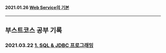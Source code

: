 #### 2021.01.26 [Web Service의 기본](https://github.com/LAH1203/Study_JavaSpring/blob/main/lah1203/Web%20service%EC%9D%98%20%EA%B8%B0%EB%B3%B8.md)

---

## 부스트코스 공부 기록

### 2021.03.22 [1. SQL & JDBC 프로그래밍](https://github.com/LAH1203/Study_JavaSpring/tree/main/lah1203/1.%20SQL%20%26%20JDBC%20%ED%94%84%EB%A1%9C%EA%B7%B8%EB%9E%98%EB%B0%8D)
